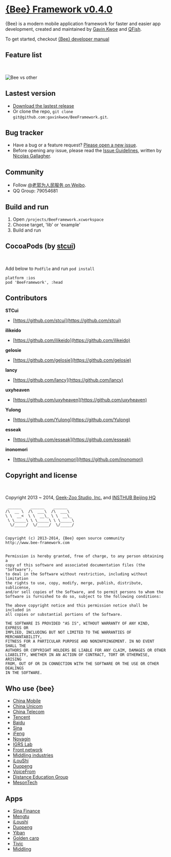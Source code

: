 # [{Bee} Framework v0.4.0](http://www.bee-framework.com)

{Bee} is a modern mobile application framework for faster and easier app development, created and maintained by [Gavin Kwoe](http://www.weibo.com/gavinkwoe) and [QFish](http://qfish.net).

To get started, checkout [{Bee} developer manual](https://github.com/gavinkwoe/BeeFramework/blob/master/document/developer_manual.pdf)

## Feature list
<br/>

![Bee vs other](http://blog.whatsbug.com/wp-content/uploads/2013/07/bee_vs_other.png)

## Lastest version

* [Download the lastest release](https://github.com/twbs/bootstrap/zipball/master)
* Or clone the repo, `git clone git@github.com:gavinkwoe/BeeFramework.git`.

## Bug tracker

* Have a bug or a feature request? [Please open a new issue](https://github.com/gavinkwoe/BeeFramework/issues).
* Before opening any issue, please read the [Issue Guidelines](https://github.com/necolas/issue-guidelines), written by [Nicolas Gallagher](https://github.com/necolas/).

## Community

* Follow [@老郭为人民服务 on Weibo](www.weibo.com/gavinkwoe).
* QQ Group: 79054681

## Build and run

1. Open `/projects/BeeFramework.xcworkspace`
2. Choose target, 'lib' or 'example'
3. Build and run

## CocoaPods (by [stcui](https://github.com/stcui))
<br/>

Add below to `Podfile` and run `pod install`

	platform :ios
	pod 'BeeFramework', :head

## Contributors

**STCui**

+ [https://github.com/stcui](https://github.com/stcui)

**ilikeido**

+ [https://github.com/ilikeido](https://github.com/ilikeido)

**gelosie**

+ [https://github.com/gelosie](https://github.com/gelosie)

**lancy**

+ [https://github.com/lancy](https://github.com/lancy)

**uxyheaven**

+ [https://github.com/uxyheaven](https://github.com/uxyheaven)

**Yulong**

+ [https://github.com/Yulong](https://github.com/Yulong)

**esseak**

+ [https://github.com/esseak](https://github.com/esseak)

**inonomori**

+ [https://github.com/inonomori](https://github.com/inonomori)

## Copyright and license
<br/>

Copyright 2013 ~ 2014, [Geek-Zoo Studio, Inc.](http://www.geek-zoo.com) and [INSTHUB Beijing HQ](http://www.insthub.com)


	 ______    ______    ______
	/\  __ \  /\  ___\  /\  ___\
	\ \  __<  \ \  __\_ \ \  __\_
	 \ \_____\ \ \_____\ \ \_____\
	  \/_____/  \/_____/  \/_____/


	Copyright (c) 2013-2014, {Bee} open source community
	http://www.bee-framework.com


	Permission is hereby granted, free of charge, to any person obtaining a
	copy of this software and associated documentation files (the "Software"),
	to deal in the Software without restriction, including without limitation
	the rights to use, copy, modify, merge, publish, distribute, sublicense,
	and/or sell copies of the Software, and to permit persons to whom the
	Software is furnished to do so, subject to the following conditions:

	The above copyright notice and this permission notice shall be included in
	all copies or substantial portions of the Software.

	THE SOFTWARE IS PROVIDED "AS IS", WITHOUT WARRANTY OF ANY KIND, EXPRESS OR
	IMPLIED, INCLUDING BUT NOT LIMITED TO THE WARRANTIES OF MERCHANTABILITY,
	FITNESS FOR A PARTICULAR PURPOSE AND NONINFRINGEMENT. IN NO EVENT SHALL THE
	AUTHORS OR COPYRIGHT HOLDERS BE LIABLE FOR ANY CLAIM, DAMAGES OR OTHER
	LIABILITY, WHETHER IN AN ACTION OF CONTRACT, TORT OR OTHERWISE, ARISING
	FROM, OUT OF OR IN CONNECTION WITH THE SOFTWARE OR THE USE OR OTHER DEALINGS
	IN THE SOFTWARE.

## Who use {bee}

* [China Mobile](http://www.chinamobileltd.com/en/global/home.php)
* [China Unicom](http://www.chinaunicom.com.cn/)
* [China Telecom](http://www.chinatelecom.com.cn/)
* [Tencent](http://www.qq.com/)
* [Baidu](http://www.baidu.com/)
* [Sina](http://www.sina.com.cn/)
* [iFeng](http://www.ifeng.com/)
* [Novagin](http://www.novagin.com/cn/index.htm)
* [IGRS Lab](http://www.tivic.com/)
* [Front network](http://www.frontnetwork.com/)
* [Middling industries](http://www.middlingindustries.com/)
* [iLouShi](http://www.iloushi.cn/)
* [Duopeng](http://www.duopeng.com/)
* [VoiceFrom](http://voicefrom.me/)
* [Distance Education Group](http://www.sdeg.cn/sdegPortal/)
* [MesonTech](http://www.mesontech.com.cn/home/mesontech.jsp)

## Apps

* [Sina Finance](https://itunes.apple.com/us/app/xin-lang-cai-jing/id430165157?mt=8)
* [Mengtu](https://itunes.apple.com/us/app/meng-tu/id531292307?mt=8)
* [iLoushi](http://itunes.apple.com/cn/app/id464232572?mt=8)
* [Duopeng](http://www.duopeng.com/)
* [Yiban](https://itunes.apple.com/app/yi-ban/id549775029?mt=8)
* [Golden carp](https://itunes.apple.com/cn/app/id584687764)
* [Tivic](http://mobile.91.com/Soft/Detail.aspx?Platform=iPhone&f_id=1373668)
* [Middling](https://itunes.apple.com/us/app/middling/id531625104?mt=8)
